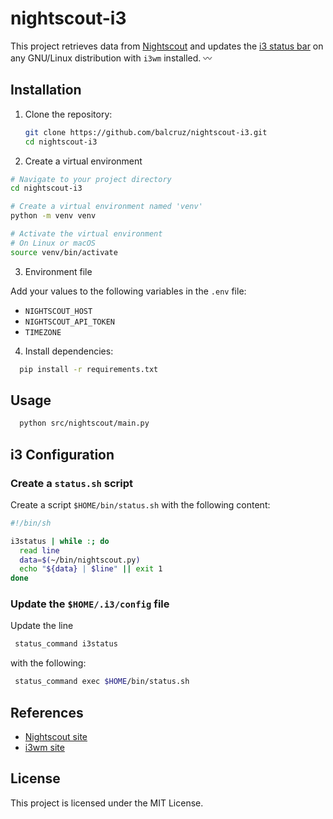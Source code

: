 # nightscout-i3

This project retrieves data from [Nightscout](https://nightscout.github.io/) and updates the [i3 status bar](https://i3wm.org/docs/i3status.html) on any
GNU/Linux distribution with `i3wm` installed.
〰️

## Installation

1. Clone the repository:

   ```bash
   git clone https://github.com/balcruz/nightscout-i3.git
   cd nightscout-i3
   ```

2. Create a virtual environment

```bash
# Navigate to your project directory
cd nightscout-i3

# Create a virtual environment named 'venv'
python -m venv venv

# Activate the virtual environment
# On Linux or macOS
source venv/bin/activate

```

3. Environment file

Add your values to the following variables in the `.env` file:

- `NIGHTSCOUT_HOST`
- `NIGHTSCOUT_API_TOKEN`
- `TIMEZONE`

4. Install dependencies:

```bash
  pip install -r requirements.txt
```

## Usage

```bash
  python src/nightscout/main.py
```

## i3 Configuration

### Create a `status.sh` script

Create a script `$HOME/bin/status.sh` with the following content:

```bash
#!/bin/sh

i3status | while :; do
  read line
  data=$(~/bin/nightscout.py)
  echo "${data} | $line" || exit 1
done
```

### Update the `$HOME/.i3/config` file

Update the line

```bash
 status_command i3status
```

with the following:

```bash
 status_command exec $HOME/bin/status.sh
```

## References

- [Nightscout site](https://nightscout.github.io/)
- [i3wm site](https://i3wm.org/)

## License

This project is licensed under the MIT License.
